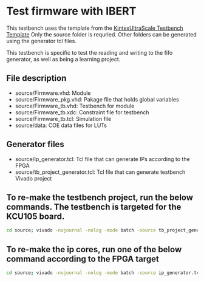 # Test firmware with IBERT 
This testbench uses the template from the [KintexUltraScale Testbench Template](https://github.com/odmb/odmbDevelopment)
Only the source folder is requried. Other folders can be generated using the generator tcl files.

This testbench is specific to test the reading and writing to the fifo generator, as well as being a learning project.

## File description 
- source/Firmware.vhd: Module
- source/Firmware_pkg.vhd: Pakage file that holds global variables
- source/Firmware_tb.vhd: Testbench for module
- source/Firmware_tb.xdc: Constraint file for testbench
- source/Firmware_tb.tcl: Simulation file
- source/data: COE data files for LUTs

## Generator files
- source/ip_generator.tcl: Tcl file that can generate IPs according to the FPGA
- source/tb_project_generator.tcl: Tcl file that can generate testbench Vivado project

## To re-make the testbench project, run the below commands. The testbench is targeted for the KCU105 board.
~~~~bash
cd source; vivado -nojournal -nolog -mode batch -source tb_project_generator.tcl
~~~~

## To re-make the ip cores, run one of the below command according to the FPGA target
~~~~bash
cd source; vivado -nojournal -nolog -mode batch -source ip_generator.tcl -tclargs xcku040-ffva1156-2-e
~~~~
